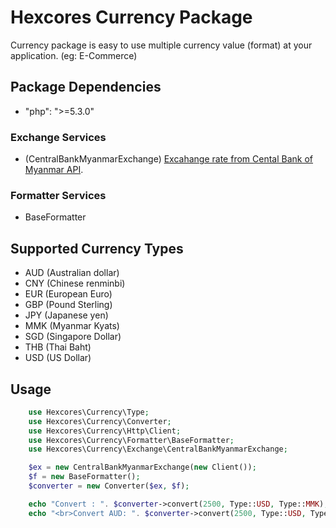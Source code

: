 # Hexcores Currency Package

Currency package is easy to use multiple currency value (format) at your application. (eg: E-Commerce)

## Package Dependencies

* "php": ">=5.3.0"

### Exchange Services

- (CentralBankMyanmarExchange) [Excahange rate from Cental Bank of Myanmar API](http://forex.cbm.gov.mm/index.php/api).

### Formatter Services

- BaseFormatter

## Supported Currency Types

- AUD (Australian dollar)
- CNY (Chinese renminbi)
- EUR (European Euro)
- GBP (Pound Sterling)
- JPY (Japanese yen)
- MMK (Myanmar Kyats)
- SGD (Singapore Dollar)
- THB (Thai Baht)
- USD (US Dollar)

## Usage

```php
	use Hexcores\Currency\Type;
	use Hexcores\Currency\Converter;
	use Hexcores\Currency\Http\Client;
	use Hexcores\Currency\Formatter\BaseFormatter;
	use Hexcores\Currency\Exchange\CentralBankMyanmarExchange;

	$ex = new CentralBankMyanmarExchange(new Client());
	$f = new BaseFormatter();
	$converter = new Converter($ex, $f);

	echo "Convert : ". $converter->convert(2500, Type::USD, Type::MMK);
	echo "<br>Convert AUD: ". $converter->convert(2500, Type::USD, Type::AUD);
```
